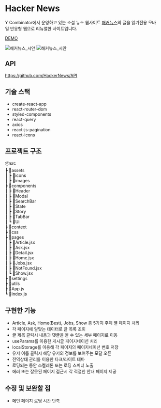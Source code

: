 # Hacker News

Y Combinator에서 운영하고 있는 소셜 뉴스 웹사이트 [해커뉴스](https://news.ycombinator.com/ask)의 글을 읽기전용 모바일 반응형 웹으로 리뉴얼한 사이트입니다.

[DEMO](https://hacker-news-014ee.vercel.app/)

![해커뉴스_시안](https://user-images.githubusercontent.com/54103723/190094368-4ae9a612-bfa2-4da3-a03a-e726a36935d9.jpg)
![해커뉴스_시안](https://user-images.githubusercontent.com/54103723/190128069-23b99ef4-a906-499a-9a85-81cc0f4cd498.jpg)

## API

https://github.com/HackerNews/API

## 기술 스택

- create-react-app
- react-router-dom
- styled-components
- react-query
- axios
- react-js-pagination
- react-icons

## 프로젝트 구조

📦src  
 ┣ 📂assets  
 ┃ ┣ 📂icons  
 ┃ ┣ 📂images  
 ┣ 📂components  
 ┃ ┣ 📂Header  
 ┃ ┣ 📂Modal  
 ┃ ┣ 📂SearchBar  
 ┃ ┣ 📂State  
 ┃ ┣ 📂Story  
 ┃ ┣ 📂TabBar  
 ┃ ┗ 📂Ui  
 ┣ 📂context  
 ┣ 📂css  
 ┣ 📂pages  
 ┃ ┣ 📜Article.jsx  
 ┃ ┣ 📜Ask.jsx  
 ┃ ┣ 📜Detail.jsx  
 ┃ ┣ 📜Home.jsx  
 ┃ ┣ 📜Jobs.jsx  
 ┃ ┣ 📜NotFound.jsx  
 ┃ ┗ 📜Show.jsx  
 ┣ 📂settings  
 ┣ 📂utils  
 ┣ 📜App.js  
 ┗ 📜index.js

## 구현한 기능

- Article, Ask, Home(Best), Jobs, Show 총 5가지 주제 별 페이지 처리
- 각 페이지에 알맞는 데이터로 글 목록 조회
- 글 제목 클릭시 내용과 댓글을 볼 수 있는 세부 페이지로 이동
- useParams를 이용한 게시글 페이지네이션 처리
- localStorage를 이용해 각 페이지의 페이지네이션 번호 저장
- 유저 이름 클릭시 해당 유저의 정보를 보여주는 모달 오픈
- 전역상태 관리를 이용한 다크/라이트 테마
- 로딩되는 동안 스켈레톤 또는 로딩 스피너 노출
- 에러 또는 잘못된 페이지 접근시 각 적절한 안내 페이지 제공

## 수정 및 보완할 점

- 메인 페이지 로딩 시간 단축
